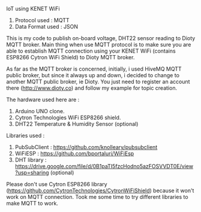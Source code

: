 
IoT using KENET WiFi 

1) Protocol used : MQTT
2) Data Format used : JSON

This is my code to publish on-board voltage, DHT22 sensor reading to Dioty MQTT broker.  Main thing when use MQTT protocol is to make sure you are able to establish MQTT connection using your KENET WiFi (contains ESP8266 Cytron WiFi Shield) to Dioty MQTT broker.  

As far as the MQTT broker is concerned, initially, i used HiveMQ MQTT public broker, but since it always up and down, i decided to change to another MQTT public broker, ie Dioty.
You just need to register an account there (http://www.dioty.co) and follow my example for topic creation.

The hardware used here are :
1) Arduino UNO clone.
2) Cytron Technologies WiFi ESP8266 shield.
3) DHT22 Temperature & Humidity Sensor (optional)

Libraries used :
1) PubSubClient : https://github.com/knolleary/pubsubclient
2) WiFiESP : https://github.com/bportaluri/WiFiEsp
3) DHT library : https://drive.google.com/file/d/0B1paTI5fzcHodno5azFOSVVDT0E/view?usp=sharing (optional)

Please don't use Cytron ESP8266 library (https://github.com/CytronTechnologies/CytronWiFiShield) because it won't work on MQTT connection.
Took me some time to try different libraries to make MQTT to work.



